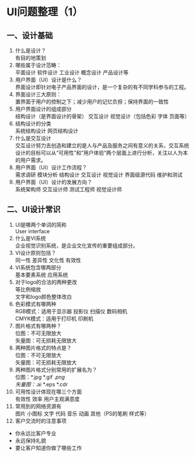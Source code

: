 # UI问题整理（1）
## 一、设计基础
1.	什么是设计？  
有目的地策划
2.	哪些属于设计范畴：  
平面设计 软件设计 工业设计 概念设计 产品设计等
3.	用户界面（UI）设计是什么？  
界面设计即针对电子产品界面的设计，是一个复杂的有不同学科参与的工程。
4.	界面设计三大原则：  
置界面于用户的控制之下；减少用户的记忆负担；保持界面的一致性
5.	用户界面设计的组成部分  
结构设计（是界面设计的骨架） 交互设计 视觉设计（包括色彩 字体 页面等）
6.	结构设计的分类  
系统结构设计 网页结构设计
7.	什么是交互设计  
交互设计努力去创造和建立的是人与产品及服务之间有意义的关系，交互系统设计的目标可以从“可用性”和”用户体验“两个层面上进行分析，关注以人为本的用户需求。
8.	用户界面（UI）设计工作流程？  
需求调研 模块分析 结构设计 交互设计 视觉设计 界面级源代码 维护和测试
9.	用户界面（UI）设计的发展方向？  
系统架构师 交互设计师 测试工程师 视觉设计师

## 二、UI设计常识
1.	UI是哪两个单词的简称  
User interface
2.	什么是VI系统  
企业视觉识别系统，是企业文化宣传的重要组成部分。
3.	VI设计原则包括？   
同一性 差异性 文化性 有效性
4.	VI系统包含哪两部分  
基本要素系统 应用系统
5.	对于logo的合法的两种更改  
等比例缩放  
文字和logo颜色整体改白
6.	色彩模式有哪两种    
RGB模式：适用于显示器 投影仪 扫描仪 数码相机  
CMYK模式：适用于打印机 印刷机
7.	图片格式有哪两种？  
位图：不可无限放大   
矢量图：可无损耗无限放大
8.	两种图片格式的特点是？  
位图：不可无限放大   
矢量图：可无损耗无限放大
9.	两种图片格式分别常用的扩展名为？  
位图：*.jpg *.gif *.png  
矢量图：*.ai  *.eps *.cdr
10.	可用性设计体现在哪三个方面  
有效性 效率 用户主观满意度
11.	常用到的网络资源有  
图片 小图标  文字 代码 音乐 动画 其他（PS的笔刷 样式等）
12.	客户交流时的注意事项 
- 你永远比客户专业
- 永远保持礼貌 
-	要让客户知道你做了哪些工作  

